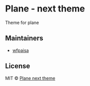 # Plane - next theme

Theme for plane

## Maintainers

- [wfpaisa](https://github.com/wfpaisa)

## License

MIT © [Plane next theme](https://github.com/plane-next)
